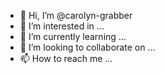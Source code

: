 - 👋 Hi, I’m @carolyn-grabber
- 👀 I’m interested in ...
- 🌱 I’m currently learning ...
- 💞️ I’m looking to collaborate on ...
- 📫 How to reach me ...

<!---
carolyn-grabber/carolyn-grabber is a ✨ special ✨ repository because its `README.md` (this file) appears on your GitHub profile.
You can click the Preview link to take a look at your changes.
--->
